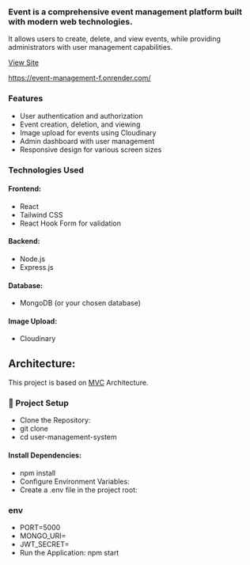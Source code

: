 ### Event is a comprehensive event management platform built with modern web technologies. 
It allows users to create, delete, and view events, while providing administrators with user management capabilities.

[View Site]((https://event-management-f.onrender.com/))

https://event-management-f.onrender.com/


### Features
- User authentication and authorization
- Event creation, deletion, and viewing
- Image upload for events using Cloudinary
- Admin dashboard with user management
- Responsive design for various screen sizes

  
### Technologies Used
#### Frontend:
- React
- Tailwind CSS
- React Hook Form for validation
#### Backend:
- Node.js
- Express.js
#### Database:
- MongoDB (or your chosen database)
#### Image Upload:
- Cloudinary


## Architecture:

This project is based on [MVC](https://developer.mozilla.org/en-US/docs/Glossary/MVC) Architecture.

### 📂 Project Setup
- Clone the Repository:
- git clone <repository-url>
- cd user-management-system
#### Install Dependencies:
- npm install
- Configure Environment Variables:
- Create a .env file in the project root: 
### env
- PORT=5000
- MONGO_URI=<your-mongodb-uri>
- JWT_SECRET=<your-secret-key>
- Run the Application: npm start
